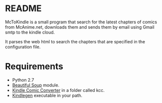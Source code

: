 README
======

McToKindle is a small program that search for the latest chapters of comics from McAnime.net, downloads them and
sends them by email using Gmail smtp to the kindle cloud.

It parses the web html to search the chapters that are specified in the configuration file.

Requirements
============
- Python 2.7
- [Beautiful Soup](http://www.crummy.com/software/BeautifulSoup/) module.
- [Kindle Comic Converter](https://github.com/ciromattia/kcc) in a folder called kcc.
- [Kindlegen](http://www.amazon.com/gp/feature.html?docId=1000765211) executable in your path.
